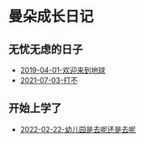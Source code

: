 # 曼朵成长日记

## 无忧无虑的日子

* [2019-04-01-欢迎来到地球](./date/2019-04-01-baby-born.md)
* [2021-07-03-打不](./date/2021-07-03-dabu.md)

## 开始上学了

* [2022-02-22-幼儿园是去呢还是去呢](./date/2022-02-22-sadly-kindergarten.md)
